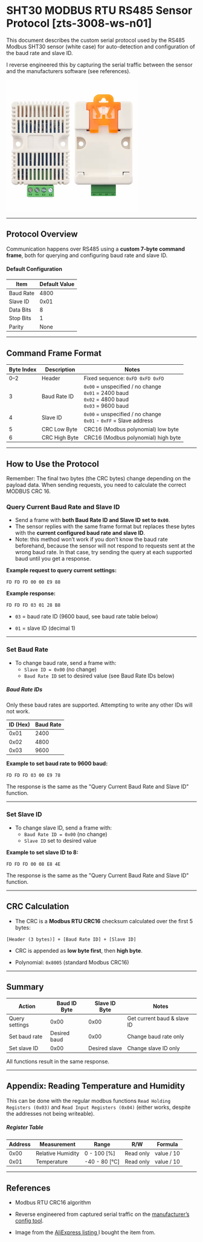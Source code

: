 # SHT30 MODBUS RTU RS485 Sensor Protocol [zts-3008-ws-n01]

This document describes the custom serial protocol used by the RS485 Modbus SHT30 sensor (white case) for auto-detection and configuration of the baud rate and slave ID.

I reverse engineered this by capturing the serial traffic between the sensor and the manufacturers software (see references).

<img title="" src="./sht30.png" alt="[Image]" data-align="center" width="349">

---

## Protocol Overview

Communication happens over RS485 using a **custom 7-byte command frame**, both for querying and configuring baud rate and slave ID.



#### Default Configuration

| Item      | Default Value |
| --------- | ------------- |
| Baud Rate | 4800          |
| Slave ID  | 0x01          |
| Data Bits | 8             |
| Stop Bits | 1             |
| Parity    | None          |

---

## Command Frame Format

| Byte Index | Description   | Notes                                                                                                    |
| ---------- | ------------- | -------------------------------------------------------------------------------------------------------- |
| 0–2        | Header        | Fixed sequence: `0xFD 0xFD 0xFD`                                                                         |
| 3          | Baud Rate ID  | `0x00` = unspecified / no change<br>`0x01` = 2400 baud<br>`0x02` = 4800 baud<br>`0x03` = 9600 baud       |
| 4          | Slave ID      | `0x00` = unspecified / no change<br>`0x01` - `0xFF` = Slave address                                      |
| 5          | CRC Low Byte  | CRC16 (Modbus polynomial) low byte                                                                       |
| 6          | CRC High Byte | CRC16 (Modbus polynomial) high byte                                                                      |

---

## How to Use the Protocol

Remember: The final two bytes (the CRC bytes) change depending on the payload data. When sending requests, you need to calculate the correct MODBUS CRC 16.

### Query Current Baud Rate and Slave ID

- Send a frame with **both Baud Rate ID and Slave ID set to `0x00`**.
- The sensor replies with the same frame format but replaces these bytes with the **current configured baud rate and slave ID**.
- Note: this method won’t work if you don’t know the baud rate beforehand, because the sensor will not respond to requests sent at the wrong baud rate. In that case, try sending the query at each supported baud until you get a response.

**Example request to query current settings:**

```
FD FD FD 00 00 E9 88
```

**Example response:**

```
FD FD FD 03 01 28 B8
```

* `03` = baud rate ID (9600 baud, see baud rate table below)

* `01` = slave ID (decimal 1)

---

### Set Baud Rate

- To change baud rate, send a frame with:
  - `Slave ID = 0x00` (no change)
  - `Baud Rate ID` set to desired value (see Baud Rate IDs below)

##### Baud Rate IDs

Only these baud rates are supported. Attempting to write any other IDs will not work.  

| **ID (Hex)** | Baud Rate |
| ------------ | --------- |
| 0x01         | 2400      |
| 0x02         | 4800      |
| 0x03         | 9600      |

**Example to set baud rate to 9600 baud:**

```
FD FD FD 03 00 E9 78
```

The response is the same as the "Query Current Baud Rate and Slave ID" function.

---

### Set Slave ID

- To change slave ID, send a frame with:
  - `Baud Rate ID = 0x00` (no change)
  - `Slave ID` set to desired value

**Example to set slave ID to 8:**

```
FD FD FD 00 08 E8 4E
```

The response is the same as the "Query Current Baud Rate and Slave ID" function.

---

## CRC Calculation

- The CRC is a **Modbus RTU CRC16** checksum calculated over the first 5 bytes:

```
[Header (3 bytes)] + [Baud Rate ID] + [Slave ID]
```

- CRC is appended as **low byte first**, then **high byte**.

- Polynomial: `0x8005` (standard Modbus CRC16)

---

## Summary

| Action         | Baud ID Byte | Slave ID Byte | Notes                       |
| -------------- | ------------ | ------------- | --------------------------- |
| Query settings | 0x00         | 0x00          | Get current baud & slave ID |
| Set baud rate  | Desired baud | 0x00          | Change baud rate only       |
| Set slave ID   | 0x00         | Desired slave | Change slave ID only        |

All functions result in the same response.

---

## Appendix: Reading Temperature and Humidity

This can be done with the regular modbus functions `Read Holding Registers (0x03)` and `Read Input Registers (0x04)` (either works, despite the addresses not being writeable).

##### Register Table

| **Address** | **Measurement**   | **Range**     | **R/W**   | **Formula** |
| ----------- | ----------------- | ------------- | --------- | ----------- |
| 0x00        | Relative Humidity | 0 - 100 [%]   | Read only | value / 10  |
| 0x01        | Temperature       | -40 - 80 [°C] | Read only | value / 10  |

---

## References

- Modbus RTU CRC16 algorithm

- Reverse engineered from captured serial traffic on the [manufacturer’s config tool](https://github.com/nygma2004/km/blob/main/RS-WS-N01-8.zip).

- Image from the [AliExpress listing ](https://www.aliexpress.com/item/1005008801931769.html) I bought the item from.
